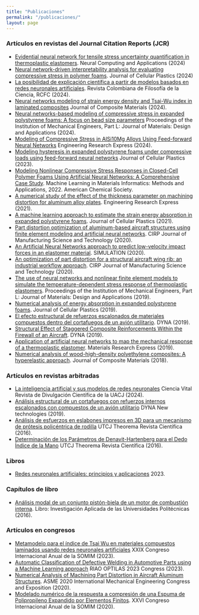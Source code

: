 ```yaml
---
title: "Publicaciones"
permalink: "/publicaciones/"
layout: page
---
```


### Artículos en revistas del Journal Citation Reports (JCR)
- [Evidential neural network for tensile stress uncertainty quantification in thermoplastic elastomers](https://doi.org/10.1007/s00521-024-10320-0).  Neural Computing and Applications (2024)
- [Neural network-driven interpretability analysis for evaluating compressive stress in polymer foams](https://doi.org/10.1177/0021955X241255102). Journal of Cellular Plastics (2024)
- [La posibilidad de explicación científica a partir de modelos basados en redes neuronales artificiales](https://revistas.unbosque.edu.co/index.php/rcfc/issue/view/440). Revista Colombiana de Filosofía de la Ciencia, RCFC (2024).
- [Neural networks modeling of strain energy density and Tsai-Wu index in laminated composites](https://doi.org/10.1177/00219983241235856) Journal of Composite Materials (2024).
- [Neural networks-based modeling of compressive stress in expanded polystyrene foams: A focus on bead size parameters](https://doi.org/10.1177/14644207231224172) Proceedings of the Institution of Mechanical Engineers, Part L: Journal of Materials: Design and Applications (2024).
- [Modeling of Compressive Stress in AlSi10Mg Alloys Using Feed-forward Neural Networks](https://iopscience.iop.org/article/10.1088/2631-8695/ad2ab7/meta)  Engineering Research Express (2024).
- [Modeling hysteresis in expanded polystyrene foams under compressive loads using feed-forward neural networks](https://doi.org/10.1177/0021955X231174362) Journal of Cellular Plastics (2023). 
- [Modeling Nonlinear Compressive Stress Responses in Closed-Cell Polymer Foams Using Artificial Neural Networks: A Comprehensive Case Study](https://pubs.acs.org/doi/abs/10.1021/bk-2022-1416.ch005). Machine Learning in Materials Informatics: Methods and Applications, 2022. American Chemical Society.
- [A numerical study of the effect of the thickness parameter on machining distortion for aluminum alloy plates](https://iopscience.iop.org/article/10.1088/2631-8695/ac1848/meta). Engineering Research Express (2021).
- [A machine learning approach to estimate the strain energy absorption in expanded polystyrene foams](https://journals.sagepub.com/doi/abs/10.1177/0021955X211021014). Journal of Cellular Plastics (2021).
- [Part distortion optimization of aluminum-based aircraft structures using finite element modeling and artificial neural networks](https://www.sciencedirect.com/science/article/abs/pii/S1755581720300985). CIRP Journal of Manufacturing Science and Technology (2020). 
- [An Artificial Neural Networks approach to predict low-velocity impact forces in an elastomer material](https://journals.sagepub.com/doi/abs/10.1177/0037549720908052). 
SIMULATION (2020).
- [An optimization of part distortion for a structural aircraft wing rib: an industrial workflow approach](https://www.sciencedirect.com/science/article/abs/pii/S1755581720300080). CIRP Journal of Manufacturing Science and Technology (2020).
- [The use of neural networks and nonlinear finite element models to simulate the temperature-dependent stress response of thermoplastic elastomers](https://journals.sagepub.com/doi/abs/10.1177/1464420719890890). 
Proceedings of the Institution of Mechanical Engineers, Part L: Journal of Materials: Design and Applications (2019).
- [Numerical analysis of energy absorption in expanded polystyrene foams](https://journals.sagepub.com/doi/abs/10.1177/0021955X19880506). 
Journal of Cellular Plastics (2019).
- [El efecto estructural de refuerzos escalonados de materiales compuestos dentro del cortafuegos de un avión utilitario](https://recyt.fecyt.es/index.php/DY/article/view/74034). DYNA (2019).
- [Structural Effect of Staggered Composite Reinforcements Within the Firewall of an Aircraft](https://www.revistadyna.com/search/structural-effect-of-staggered-composite-reinforcements-within-the-firewall-of-an-aircraft). DYNA (2019).
- [Application of artificial neural networks to map the mechanical response of a thermoplastic elastomer](https://iopscience.iop.org/article/10.1088/2053-1591/ab13ec/meta). Materials Research Express (2019).
- [Numerical analysis of wood-high-density polyethylene composites: A hyperelastic approach](https://journals.sagepub.com/doi/full/10.1177/0021998318780436). Journal of Composite Materials (2018).

### Artículos en revistas arbitradas

- [La inteligencia artificial y sus modelos de redes neuronales](https://erevistas.uacj.mx/ojs/index.php/cienciavital/index) Ciencia Vital Revista de Divulgación Científica de la UACJ (2024).
- [Análisis estructural de un cortafuegos con refuerzos internos escalonados con compuestos de un avión utilitario](https://www.revistadyna.com/busqueda-NT/analisis-estructural-de-un-cortafuegos-con-refuerzos-internos-escalonados-con-compuestos-de-un-avion) DYNA New technologies (2019).
- [Análisis de esfuerzos en eslabones impresos en 3D para un mecanismo de prótesis policéntrica de rodilla](https://utcjtheorema.wixsite.com/inicio/enero-junio-2016) UTCJ Theorema Revista Científica (2016).
- [Determinación de los Parámetros de Denavit-Hartenberg para el Dedo Índice de la Mano](https://utcjtheorema.wixsite.com/inicio/enero-junio-2016) UTCJ Theorema Revista Científica (2016).

### Libros 

- [Redes neuronales artificiales: principios y aplicaciones](https://www.amazon.com.mx/Redes-neuronales-artificiales-Principios-aplicaciones/dp/6072946674/) 2023.

### Capítulos de libro

- [Análisis modal de un conjunto pistón-biela de un motor de combustión interna](https://www.researchgate.net/profile/Carlos-Luna-Ortega/publication/318950224_Investigacion_Aplicada_de_las_Universidades_Politecnicas_en_el_marco_del_XV_aniversario_del_Subsistema/links/59c47e85a6fdccc7190db444/Investigacion-Aplicada-de-las-Universidades-Politecnicas-en-el-marco-del-XV-aniversario-del-Subsistema.pdf). Libro: Investigación Aplicada de las Universidades Politécnicas (2016).


### Artículos en congresos

- [Metamodelo para el índice de Tsai Wu en materiales compuestos laminados usando redes neuronales artificiales](https://somim.org.mx/memorias/memorias2023/articulos/M54-A2_50.pdf) XXIX Congreso Internacional Anual de la SOMIM (2023).
- [Automatic Classification of Defective Welding in Automotive Parts using a Machine Learning approach](https://scholar.google.com.mx/citations?view_op=view_citation&hl=es&user=eo-JXcoAAAAJ&sortby=pubdate&citation_for_view=eo-JXcoAAAAJ:qxL8FJ1GzNcC) RIAO OPTILAS 2023 Congress (2023).
- [Numerical Analysis of Machining Part Distortion in Aircraft Aluminum Structures](https://asmedigitalcollection.asme.org/IMECE/proceedings-abstract/IMECE2020/V006T06A011/1099113). ASME 2020 International Mechanical Engineering Congress and Exposition (2020).
- [Modelado numérico de la respuesta a compresión de una Espuma de Polipropileno Expandido por Elementos Finitos](http://somim.org.mx/memorias/memorias2020/articulos/A2_28.pdf). XXVI Congreso Internacional Anual de la SOMIM (2020).

